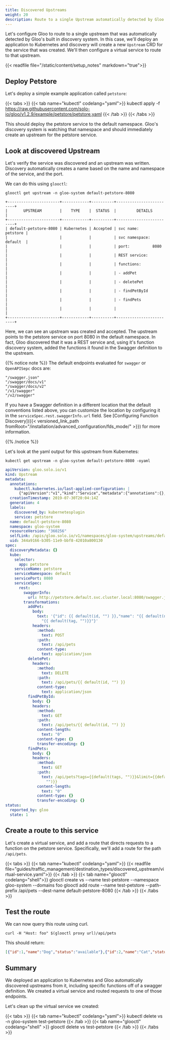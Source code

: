 ```yaml
---
title: Discovered Upstreams
weight: 20
description: Route to a single Upstream automatically detected by Gloo's built-in discovery system
---
```


Let's configure Gloo to route to a single upstream that was automatically detected by Gloo's built in discovery system. 
In this case, we'll deploy an application to Kubernetes and discovery will create a new `Upstream` CRD for the service
that was created. We'll then configure a virtual service to route to that upstream. 

{{< readfile file="/static/content/setup_notes" markdown="true">}}

## Deploy Petstore

Let's deploy a simple example application called `petstore`:

{{< tabs >}}
{{< tab name="kubectl" codelang="yaml">}}
kubectl apply -f https://raw.githubusercontent.com/solo-io/gloo/v1.2.9/example/petstore/petstore.yaml
{{< /tab >}}
{{< /tabs >}}

This should deploy the petstore service to the default namespace. Gloo's discovery system is watching that namespace 
and should immediately create an upstream for the petstore service.  

## Look at discovered Upstream

Let's verify the service was discovered and an upstream was written. Discovery automatically creates a name based on 
the name and namespace of the service, and the port.  

We can do this using `glooctl`: 

```shell
glooctl get upstream -n gloo-system default-petstore-8080
```

```shell
+-----------------------+------------+----------+-------------------------+
|       UPSTREAM        |    TYPE    |  STATUS  |         DETAILS         |
+-----------------------+------------+----------+-------------------------+
| default-petstore-8080 | Kubernetes | Accepted | svc name:      petstore |
|                       |            |          | svc namespace: default  |
|                       |            |          | port:          8080     |
|                       |            |          | REST service:           |
|                       |            |          | functions:              |
|                       |            |          | - addPet                |
|                       |            |          | - deletePet             |
|                       |            |          | - findPetById           |
|                       |            |          | - findPets              |
|                       |            |          |                         |
+-----------------------+------------+----------+-------------------------+
```

Here, we can see an upstream was created and accepted. The upstream points to the petstore service on port 8080 in the
default namespace. In fact, Gloo discovered that it was a REST service and, using it's function discovery system, 
added the functions it found in the Swagger definition to the upstream.

{{% notice note %}}
The default endpoints evaluated for `swagger` or `OpenAPISepc` docs are:

```
"/swagger.json"
"/swagger/docs/v1"
"/swagger/docs/v2"
"/v1/swagger"
"/v2/swagger"
```

If you have a Swagger definition in a different location that the default conventions listed above, you can customize the location by configuring it in the `serviceSpec.rest.swaggerInfo.url` field. See [Configuring Function Discovery]({{< versioned_link_path fromRoot="/installation/advanced_configuration/fds_mode/" >}}) for more information. 

{{% /notice %}}

Let's look at the yaml output for this upstream from Kubernetes:

```shell
kubectl get upstream -n gloo-system default-petstore-8080 -oyaml
```

```yaml
apiVersion: gloo.solo.io/v1
kind: Upstream
metadata:
  annotations:
    kubectl.kubernetes.io/last-applied-configuration: |
      {"apiVersion":"v1","kind":"Service","metadata":{"annotations":{},"labels":{"service":"petstore"},"name":"petstore","namespace":"default"},"spec":{"ports":[{"port":8080,"protocol":"TCP"}],"selector":{"app":"petstore"}}}
  creationTimestamp: 2019-07-30T20:04:14Z
  generation: 4
  labels:
    discovered_by: kubernetesplugin
    service: petstore
  name: default-petstore-8080
  namespace: gloo-system
  resourceVersion: "360256"
  selfLink: /apis/gloo.solo.io/v1/namespaces/gloo-system/upstreams/default-petstore-8080
  uid: 344a9166-b305-11e9-bbf8-42010a800130
spec:
  discoveryMetadata: {}
  kube:
    selector:
      app: petstore
    serviceName: petstore
    serviceNamespace: default
    servicePort: 8080
    serviceSpec:
      rest:
        swaggerInfo:
          url: http://petstore.default.svc.cluster.local:8080/swagger.json
        transformations:
          addPet:
            body:
              text: '{"id": {{ default(id, "") }},"name": "{{ default(name, "")}}","tag":
                "{{ default(tag, "")}}"}'
            headers:
              :method:
                text: POST
              :path:
                text: /api/pets
              content-type:
                text: application/json
          deletePet:
            headers:
              :method:
                text: DELETE
              :path:
                text: /api/pets/{{ default(id, "") }}
              content-type:
                text: application/json
          findPetById:
            body: {}
            headers:
              :method:
                text: GET
              :path:
                text: /api/pets/{{ default(id, "") }}
              content-length:
                text: "0"
              content-type: {}
              transfer-encoding: {}
          findPets:
            body: {}
            headers:
              :method:
                text: GET
              :path:
                text: /api/pets?tags={{default(tags, "")}}&limit={{default(limit,
                  "")}}
              content-length:
                text: "0"
              content-type: {}
              transfer-encoding: {}
status:
  reported_by: gloo
  state: 1
```

## Create a route to this service

Let's create a virtual service, and add a route that directs requests to a function on the petstore service. 
Specifically, we'll add a route for the path `/api/pets`. 

{{< tabs >}}
{{< tab name="kubectl" codelang="yaml">}}
{{< readfile file="guides/traffic_management/destination_types/discovered_upstream/virtual-service.yaml">}}
{{< /tab >}}
{{< tab name="glooctl" codelang="shell">}}
glooctl create vs --name test-petstore --namespace gloo-system --domains foo 
glooctl add route --name test-petstore --path-prefix /api/pets --dest-name default-petstore-8080
{{< /tab >}}
{{< /tabs >}}

## Test the route

We can now query this route using curl. 

```shell
curl -H "Host: foo" $(glooctl proxy url)/api/pets
```

This should return: 

```json
[{"id":1,"name":"Dog","status":"available"},{"id":2,"name":"Cat","status":"pending"}]
```

## Summary

We deployed an application to Kubernetes and Gloo automatically discovered upstreams from it, including specific 
functions off of a swagger definition. We created a virtual service and routed requests to one of those endpoints. 

Let's clean up the virtual service we created: 

{{< tabs >}}
{{< tab name="kubectl" codelang="yaml">}}
kubectl delete vs -n gloo-system test-petstore
{{< /tab >}}
{{< tab name="glooctl" codelang="shell" >}}
glooctl delete vs test-petstore
{{< /tab >}}
{{< /tabs >}}

<br />
<br />